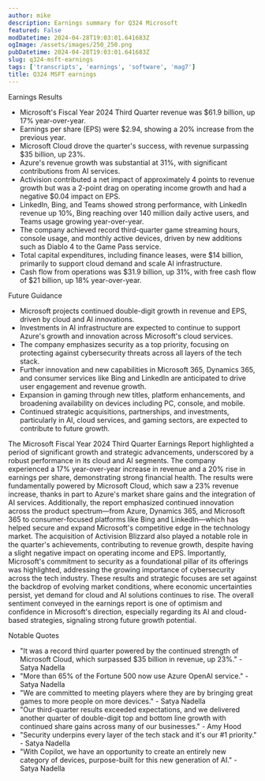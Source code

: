 ```yaml
---
author: mike
description: Earnings summary for Q324 Microsoft 
featured: False
modDatetime: 2024-04-28T19:03:01.641683Z
ogImage: /assets/images/250_250.png
pubDatetime: 2024-04-28T19:03:01.641683Z
slug: q324-msft-earnings
tags: ['transcripts', 'earnings', 'software', 'mag7']
title: Q324 MSFT earnings
---
```


Earnings Results

- Microsoft's Fiscal Year 2024 Third Quarter revenue was $61.9 billion, up 17% year-over-year.
- Earnings per share (EPS) were $2.94, showing a 20% increase from the previous year.
- Microsoft Cloud drove the quarter's success, with revenue surpassing $35 billion, up 23%.
- Azure's revenue growth was substantial at 31%, with significant contributions from AI services.
- Activision contributed a net impact of approximately 4 points to revenue growth but was a 2-point drag on operating income growth and had a negative $0.04 impact on EPS.
- LinkedIn, Bing, and Teams showed strong performance, with LinkedIn revenue up 10%, Bing reaching over 140 million daily active users, and Teams usage growing year-over-year.
- The company achieved record third-quarter game streaming hours, console usage, and monthly active devices, driven by new additions such as Diablo 4 to the Game Pass service. 
- Total capital expenditures, including finance leases, were $14 billion, primarily to support cloud demand and scale AI infrastructure.
- Cash flow from operations was $31.9 billion, up 31%, with free cash flow of $21 billion, up 18% year-over-year.

Future Guidance

- Microsoft projects continued double-digit growth in revenue and EPS, driven by cloud and AI innovations.
- Investments in AI infrastructure are expected to continue to support Azure's growth and innovation across Microsoft's cloud services.
- The company emphasizes security as a top priority, focusing on protecting against cybersecurity threats across all layers of the tech stack.
- Further innovation and new capabilities in Microsoft 365, Dynamics 365, and consumer services like Bing and LinkedIn are anticipated to drive user engagement and revenue growth.
- Expansion in gaming through new titles, platform enhancements, and broadening availability on devices including PC, console, and mobile. 
- Continued strategic acquisitions, partnerships, and investments, particularly in AI, cloud services, and gaming sectors, are expected to contribute to future growth.


The Microsoft Fiscal Year 2024 Third Quarter Earnings Report highlighted a period of significant growth and strategic advancements, underscored by a robust performance in its cloud and AI segments. The company experienced a 17% year-over-year increase in revenue and a 20% rise in earnings per share, demonstrating strong financial health. The results were fundamentally powered by Microsoft Cloud, which saw a 23% revenue increase, thanks in part to Azure's market share gains and the integration of AI services. Additionally, the report emphasized continued innovation across the product spectrum—from Azure, Dynamics 365, and Microsoft 365 to consumer-focused platforms like Bing and LinkedIn—which has helped secure and expand Microsoft's competitive edge in the technology market. The acquisition of Activision Blizzard also played a notable role in the quarter's achievements, contributing to revenue growth, despite having a slight negative impact on operating income and EPS. Importantly, Microsoft's commitment to security as a foundational pillar of its offerings was highlighted, addressing the growing importance of cybersecurity across the tech industry. These results and strategic focuses are set against the backdrop of evolving market conditions, where economic uncertainties persist, yet demand for cloud and AI solutions continues to rise. The overall sentiment conveyed in the earnings report is one of optimism and confidence in Microsoft's direction, especially regarding its AI and cloud-based strategies, signaling strong future growth potential.


Notable Quotes

- "It was a record third quarter powered by the continued strength of Microsoft Cloud, which surpassed $35 billion in revenue, up 23%." - Satya Nadella
- "More than 65% of the Fortune 500 now use Azure OpenAI service." - Satya Nadella
- "We are committed to meeting players where they are by bringing great games to more people on more devices." - Satya Nadella
- "Our third-quarter results exceeded expectations, and we delivered another quarter of double-digit top and bottom line growth with continued share gains across many of our businesses." - Amy Hood
- "Security underpins every layer of the tech stack and it's our #1 priority." - Satya Nadella
- "With Copilot, we have an opportunity to create an entirely new category of devices, purpose-built for this new generation of AI." - Satya Nadella